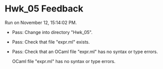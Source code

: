 # Hwk_05 Feedback

Run on November 12, 15:14:02 PM.

+ Pass: Change into directory "Hwk_05".

+ Pass: Check that file "expr.ml" exists.

+ Pass: Check that an OCaml file "expr.ml" has no syntax or type errors.

    OCaml file "expr.ml" has no syntax or type errors.



